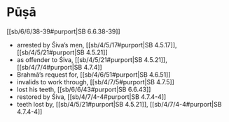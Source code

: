 # Pūṣā

[[sb/6/6/38-39#purport|SB 6.6.38-39]]

* arrested by Śiva’s men, [[sb/4/5/17#purport|SB 4.5.17]], [[sb/4/5/21#purport|SB 4.5.21]]
* as offender to Śiva, [[sb/4/5/21#purport|SB 4.5.21]], [[sb/4/7/4#purport|SB 4.7.4]]
* Brahmā’s request for, [[sb/4/6/51#purport|SB 4.6.51]]
* invalids to work through, [[sb/4/7/5#purport|SB 4.7.5]]
* lost his teeth, [[sb/6/6/43#purport|SB 6.6.43]]
* restored by Śiva, [[sb/4/7/4-4#purport|SB 4.7.4-4]]
* teeth lost by, [[sb/4/5/21#purport|SB 4.5.21]], [[sb/4/7/4-4#purport|SB 4.7.4-4]]
